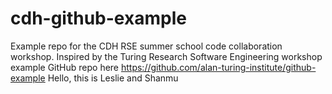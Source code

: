 # cdh-github-example
Example repo for the CDH RSE summer school code collaboration workshop. Inspired by the Turing Research Software Engineering workshop example GitHub repo here https://github.com/alan-turing-institute/github-example
Hello, this is Leslie and Shanmu
